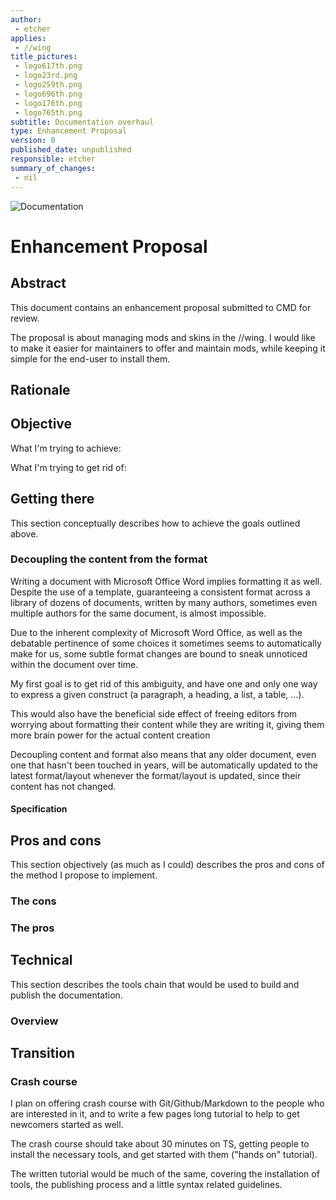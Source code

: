 ```yaml
---
author:
 - etcher
applies:
 - //wing
title_pictures:
 - logo617th.png
 - logo23rd.png
 - logo259th.png
 - logo696th.png
 - logo176th.png
 - logo765th.png
subtitle: Documentation overhaul
type: Enhancement Proposal
version: 0
published_date: unpublished
responsible: etcher
summary_of_changes:
 - nil
---
```



![Documentation](https://www.virtual-aaf.com/uploads/monthly_2017_06/OvGME-logo.png.a0cf027982a22a14140b3523e254bf08.png)

# Enhancement Proposal

## Abstract

This document contains an enhancement proposal submitted to CMD for review.

The proposal is about managing mods and skins in the //wing. I would like to make it easier for maintainers to offer and maintain mods, while keeping it simple for the end-user to install them.

## Rationale



## Objective

What I'm trying to achieve:



What I'm trying to get rid of:



## Getting there

This section conceptually describes how to achieve the goals outlined above.

### Decoupling the content from the format

Writing a document with Microsoft Office Word implies formatting it as well. Despite the use of a template, guaranteeing a consistent format across a library of dozens of documents, written by many authors, sometimes even multiple authors for the same document, is almost impossible.

Due to the inherent complexity of Microsoft Word Office, as well as the debatable pertinence of some choices it sometimes seems to automatically make for us, some subtle format changes are bound to sneak unnoticed within the document over time.

My first goal is to get rid of this ambiguity, and have one and only one way to express a given construct (a paragraph, a heading, a list, a table, ...).

This would also have the beneficial side effect of freeing editors from worrying about formatting their content while they are writing it, giving them more brain power for the actual content creation

Decoupling content and format also means that any older document, even one that hasn't been touched in years, will be automatically updated to the latest format/layout whenever the format/layout is updated, since their content has not changed.

#### Specification

## Pros and cons

This section objectively (as much as I could) describes the pros and cons of the method I propose to implement.

### The cons

### The pros

## Technical

This section describes the tools chain that would be used to build and publish the documentation.

### Overview

## Transition


### Crash course

I plan on offering crash course with Git/Github/Markdown to the people who are interested in it, and to write a few pages long tutorial to help to get newcomers started as well.

The crash course should take about 30 minutes on TS, getting people to install the necessary tools, and get started with them ("hands on" tutorial).

The written tutorial would be much of the same, covering the installation of tools, the publishing process and a little syntax related guidelines.
 
